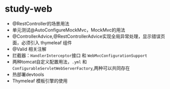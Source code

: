 # study-web

- @RestController的场景用法
- 单元测试@AutoConfigureMockMvc，MockMvc的用法
- @ControllerAdvice,@RestControllerAdvice实现全局异常处理，显示错误页面，必须引入 thymeleaf 组件
- @Valid 相关注解
- 拦截器：`HandlerInterceptor`接口 和 `WebMvcConfigurationSupport`
- 两种tomcat自定义配置用法，`.yml` 和 `ConfigurableServletWebServerFactory`,两种可以共同存在
- 热部署devtools
- Thymeleaf 模板引擎的使用